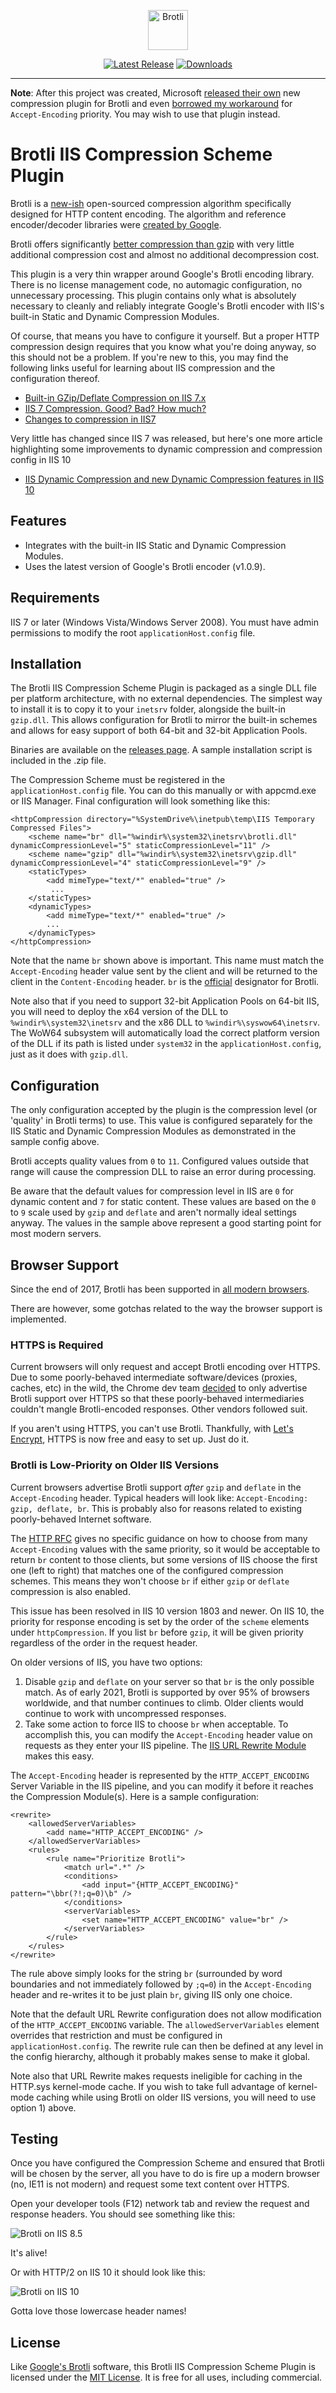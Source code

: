 <p align="center"><a href="https://github.com/saucecontrol/Brotli-IIS/releases"><img src="https://brotli.org/brotli.svg" alt="Brotli" width="64"></a></p>
<p align="center"><a href="https://github.com/saucecontrol/Brotli-IIS/releases"><img src="https://img.shields.io/github/release/saucecontrol/Brotli-IIS.svg?style=flat-square&colorB=eeaa33&label=Latest%20Version" alt="Latest Release"></a> <a href="https://github.com/saucecontrol/Brotli-IIS/releases"><img src="https://img.shields.io/github/downloads/saucecontrol/Brotli-IIS/total.svg?style=flat-square&colorB=eeaa33&label=Downloads" alt="Downloads"></a></p>

---
**Note**: After this project was created, Microsoft [released their own](https://docs.microsoft.com/en-us/iis/extensions/iis-compression/iis-compression-overview) new compression plugin for Brotli and even [borrowed my workaround](https://docs.microsoft.com/en-us/iis/extensions/iis-compression/using-iis-compression#before-iis-100-version-1803) for `Accept-Encoding` priority.  You may wish to use that plugin instead.

Brotli IIS Compression Scheme Plugin
====================================

Brotli is a [new-ish](https://opensource.googleblog.com/2015/09/introducing-brotli-new-compression.html) open-sourced compression algorithm specifically designed for HTTP content encoding.  The algorithm and reference encoder/decoder libraries were [created by Google](https://github.com/google/brotli).

Brotli offers significantly [better compression than gzip](https://samsaffron.com/archive/2016/06/15/the-current-state-of-brotli-compression) with very little additional compression cost and almost no additional decompression cost.

This plugin is a very thin wrapper around Google's Brotli encoding library.  There is no license management code, no automagic configuration, no unnecessary processing.  This plugin contains only what is absolutely necessary to cleanly and reliably integrate Google's Brotli encoder with IIS's built-in Static and Dynamic Compression Modules.

Of course, that means you have to configure it yourself.  But a proper HTTP compression design requires that you know what you're doing anyway, so this should not be a problem.  If you're new to this, you may find the following links useful for learning about IIS compression and the configuration thereof.

* [Built-in GZip/Deflate Compression on IIS 7.x](https://weblog.west-wind.com/posts/2011/May/05/Builtin-GZipDeflate-Compression-on-IIS-7x)
* [IIS 7 Compression. Good? Bad? How much?](https://weblogs.asp.net/owscott/iis-7-compression-good-bad-how-much)
* [Changes to compression in IIS7](http://www.ksingla.net/2006/06/changes_to_compression_in_iis7/)

Very little has changed since IIS 7 was released, but here's one more article highlighting some improvements to dynamic compression and compression config in IIS 10

* [IIS Dynamic Compression and new Dynamic Compression features in IIS 10](https://blogs.msdn.microsoft.com/friis/2017/09/05/iis-dynamic-compression-and-new-dynamic-compression-features-in-iis-10/)

Features
--------

* Integrates with the built-in IIS Static and Dynamic Compression Modules.
* Uses the latest version of Google's Brotli encoder (v1.0.9).

Requirements
------------

IIS 7 or later (Windows Vista/Windows Server 2008). You must have admin permissions to modify the root `applicationHost.config` file.

Installation
------------

The Brotli IIS Compression Scheme Plugin is packaged as a single DLL file per platform architecture, with no external dependencies.  The simplest way to install it is to copy it to your `inetsrv` folder, alongside the built-in `gzip.dll`.  This allows configuration for Brotli to mirror the built-in schemes and allows for easy support of both 64-bit and 32-bit Application Pools.

Binaries are available on the [releases page](https://github.com/saucecontrol/BrotliIIS/releases).  A sample installation script is included in the .zip file.

The Compression Scheme must be registered in the `applicationHost.config` file.  You can do this manually or with appcmd.exe or IIS Manager.  Final configuration will look something like this:

```
<httpCompression directory="%SystemDrive%\inetpub\temp\IIS Temporary Compressed Files">
    <scheme name="br" dll="%windir%\system32\inetsrv\brotli.dll" dynamicCompressionLevel="5" staticCompressionLevel="11" />
    <scheme name="gzip" dll="%windir%\system32\inetsrv\gzip.dll" dynamicCompressionLevel="4" staticCompressionLevel="9" />
    <staticTypes>
        <add mimeType="text/*" enabled="true" />
         ...
    </staticTypes>
    <dynamicTypes>
        <add mimeType="text/*" enabled="true" />
        ...
    </dynamicTypes>
</httpCompression>
```

Note that the name `br` shown above is important.  This name must match the `Accept-Encoding` header value sent by the client and will be returned to the client in the `Content-Encoding` header.  `br` is the [official](https://www.iana.org/assignments/http-parameters/http-parameters.xhtml#content-coding) designator for Brotli.

Note also that if you need to support 32-bit Application Pools on 64-bit IIS, you will need to deploy the x64 version of the DLL to `%windir%\system32\inetsrv` and the x86 DLL to `%windir%\syswow64\inetsrv`.  The WoW64 subsystem will automatically load the correct platform version of the DLL if its path is listed under `system32` in the `applicationHost.config`, just as it does with `gzip.dll`.

Configuration
-------------

The only configuration accepted by the plugin is the compression level (or 'quality' in Brotli terms) to use.  This value is configured separately for the IIS Static and Dynamic Compression Modules as demonstrated in the sample config above.

Brotli accepts quality values from `0` to `11`. Configured values outside that range will cause the compression DLL to raise an error during processing.

Be aware that the default values for compression level in IIS are `0` for dynamic content and `7` for static content.  These values are based on the `0` to `9` scale used by `gzip` and `deflate` and aren't normally ideal settings anyway.  The values in the sample above represent a good starting point for most modern servers.

Browser Support
---------------

Since the end of 2017, Brotli has been supported in [all modern browsers](https://caniuse.com/#feat=brotli).

There are however, some gotchas related to the way the browser support is implemented.

### HTTPS is Required

Current browsers will only request and accept Brotli encoding over HTTPS.  Due to some poorly-behaved intermediate software/devices (proxies, caches, etc) in the wild, the Chrome dev team [decided](https://bugs.chromium.org/p/chromium/issues/detail?id=452335#c87) to only advertise Brotli support over HTTPS so that these poorly-behaved intermediaries couldn't mangle Brotli-encoded responses.  Other vendors followed suit.

If you aren't using HTTPS, you can't use Brotli.  Thankfully, with [Let's Encrypt](https://github.com/Lone-Coder/letsencrypt-win-simple), HTTPS is now free and easy to set up.  Just do it.

### Brotli is Low-Priority on Older IIS Versions

Current browsers advertise Brotli support *after* `gzip` and `deflate` in the `Accept-Encoding` header.  Typical headers will look like: `Accept-Encoding: gzip, deflate, br`.  This is probably also for reasons related to existing poorly-behaved Internet software.

The [HTTP RFC](https://tools.ietf.org/html/rfc7231#section-5.3.4) gives no specific guidance on how to choose from many `Accept-Encoding` values with the same priority, so it would be acceptable to return `br` content to those clients, but some versions of IIS choose the first one (left to right) that matches one of the configured compression schemes. This means they won't choose `br` if either `gzip` or `deflate` compression is also enabled.

This issue has been resolved in IIS 10 version 1803 and newer.  On IIS 10, the priority for response encoding is set by the order of the `scheme` elements under `httpCompression`.  If you list `br` before `gzip`, it will be given priority regardless of the order in the request header.

On older versions of IIS, you have two options:

1) Disable `gzip` and `deflate` on your server so that `br` is the only possible match.  As of early 2021, Brotli is supported by over 95% of browsers worldwide, and that number continues to climb.  Older clients would continue to work with uncompressed responses.
2) Take some action to force IIS to choose `br` when acceptable.  To accomplish this, you can modify the `Accept-Encoding` header value on requests as they enter your IIS pipeline.  The [IIS URL Rewrite Module](https://www.iis.net/downloads/microsoft/url-rewrite) makes this easy.

The `Accept-Encoding` header is represented by the `HTTP_ACCEPT_ENCODING` Server Variable in the IIS pipeline, and you can modify it before it reaches the Compression Module(s).  Here is a sample configuration:

```
<rewrite>
    <allowedServerVariables>
        <add name="HTTP_ACCEPT_ENCODING" />
    </allowedServerVariables>
    <rules>
        <rule name="Prioritize Brotli">
            <match url=".*" />
            <conditions>
                <add input="{HTTP_ACCEPT_ENCODING}" pattern="\bbr(?!;q=0)\b" />
            </conditions>
            <serverVariables>
                <set name="HTTP_ACCEPT_ENCODING" value="br" />
            </serverVariables>
        </rule>
    </rules>
</rewrite>
```

The rule above simply looks for the string `br` (surrounded by word boundaries and not immediately followed by `;q=0`) in the `Accept-Encoding` header and re-writes it to be just plain `br`, giving IIS only one choice.

Note that the default URL Rewrite configuration does not allow modification of the `HTTP_ACCEPT_ENCODING` variable.  The `allowedServerVariables` element overrides that restriction and must be configured in `applicationHost.config`.  The rewrite rule can then be defined at any level in the config hierarchy, although it probably makes sense to make it global.

Note also that URL Rewrite makes requests ineligible for caching in the HTTP.sys kernel-mode cache.  If you wish to take full advantage of kernel-mode caching while using Brotli on older IIS versions, you will need to use option 1) above.

Testing
-------

Once you have configured the Compression Scheme and ensured that Brotli will be chosen by the server, all you have to do is fire up a modern browser (no, IE11 is not modern) and request some text content over HTTPS.

Open your developer tools (F12) network tab and review the request and response headers.  You should see something like this:

![Brotli on IIS 8.5](img/br.png)

It's alive!

Or with HTTP/2 on IIS 10 it should look like this:

![Brotli on IIS 10](img/brh2.png)

Gotta love those lowercase header names!

License
-------

Like [Google's Brotli](https://github.com/google/brotli) software, this Brotli IIS Compression Scheme Plugin is licensed under the [MIT License](https://opensource.org/licenses/MIT).  It is free for all uses, including commercial.

